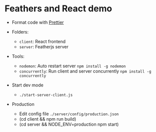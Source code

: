 # Feathers and React demo

- Format code with [Prettier](https://prettier.io/docs/en/editors.html)

- Folders:
  + `client`: React frontend
  + `server`: Featherjs server

- Tools:
  + `nodemon`: Auto restart server `npm install -g nodemon`
  + `concurrently`: Run client and server concurrently `npm install -g concurrently`

- Start dev mode
  + `./start-server-client.js`

- Production
  + Edit config file `./server/config/production.json`
  + (cd client && npm run build)
  + (cd server && NODE_ENV=production npm start)
